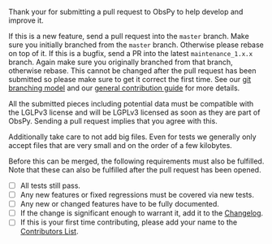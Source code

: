 Thank your for submitting a pull request to ObsPy to help develop and improve
it.

If this is a new feature, send a pull request into the `master` branch. Make
sure you initially branched from the `master` branch. Otherwise please rebase
on top of it. If this is a bugfix, send a PR into the latest
`maintenance_1.x.x` branch. Again make sure you originally branched from that
branch, otherwise rebase. This cannot be changed after the pull request has
been submitted so please make sure to get it correct the first time. See our
[git branching
model](https://github.com/obspy/obspy/wiki/ObsPy-Git-Branching-Model) and our
[general contribution
guide](https://github.com/obspy/obspy/blob/master/CONTRIBUTING.md) for more
details.

All the submitted pieces including potential data must be compatible with the
LGLPv3 license and will be LGPLv3 licensed as soon as they are part of ObsPy.
Sending a pull request implies that you agree with this.

Additionally take care to not add big files. Even for tests we generally only
accept files that are very small and on the order of a few kilobytes.

Before this can be merged, the following requirements must also be fulfilled.
Note that these can also be fulfilled after the pull request has been opened.

- [ ] All tests still pass.
- [ ] Any new features or fixed regressions must be covered via new tests.
- [ ] Any new or changed features have to be fully documented.
- [ ] If the change is significant enough to warrant it, add it to the [Changelog](https://github.com/obspy/obspy/blob/master/CHANGELOG.txt).
- [ ] If this is your first time contributing, please add your name to the [Contributors List](https://github.com/obspy/obspy/blob/master/obspy/CONTRIBUTORS.txt).
